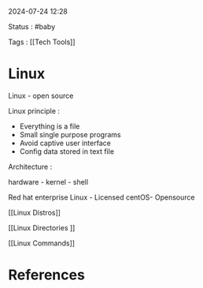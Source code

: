 
2024-07-24 12:28

Status : #baby 

Tags : [[Tech Tools]]

# Linux

Linux - open source

Linux principle :
- Everything is  a file
- Small single purpose programs
- Avoid captive user interface
- Config data stored in text file

Architecture :

hardware - kernel - shell

Red hat enterprise Linux - Licensed
centOS- Opensource

[[Linux Distros]]

[[Linux Directories ]]

[[Linux Commands]]


# References